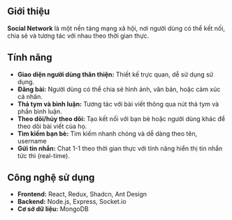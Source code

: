 ## Giới thiệu

**Social Network** là một nền tảng mạng xã hội, nơi người dùng có thể kết nối, chia sẻ và tương tác với nhau theo thời gian thực.

## Tính năng

- **Giao diện người dùng thân thiện:** Thiết kế trực quan, dễ sử dụng sử dụng.
- **Đăng bài:** Người dùng có thể chia sẻ hình ảnh, văn bản, hoặc cảm xúc cá nhân.
- **Thả tym và bình luận:** Tương tác với bài viết thông qua nút thả tym và phần bình luận.
- **Theo dõi/hủy theo dõi:** Tạo kết nối với bạn bè hoặc người dùng khác để theo dõi bài viết của họ.
- **Tìm kiếm bạn bè:** Tìm kiếm nhanh chóng và dễ dàng theo tên, username
- **Gửi tin nhắn:** Chat 1-1 theo thời gian thực với tính năng hiển thị tin nhắn tức thì (real-time).

## Công nghệ sử dụng

- **Frontend:** React, Redux, Shadcn, Ant Design
- **Backend:** Node.js, Express, Socket.io
- **Cơ sở dữ liệu:** MongoDB
